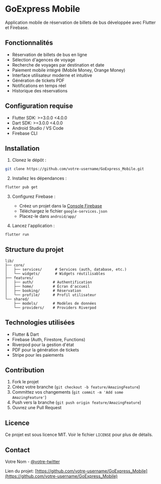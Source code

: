 # GoExpress Mobile

Application mobile de réservation de billets de bus développée avec Flutter et Firebase.

## Fonctionnalités

- Réservation de billets de bus en ligne
- Sélection d'agences de voyage
- Recherche de voyages par destination et date
- Paiement mobile intégré (Mobile Money, Orange Money)
- Interface utilisateur moderne et intuitive
- Génération de tickets PDF
- Notifications en temps réel
- Historique des réservations

## Configuration requise

- Flutter SDK: >=3.0.0 <4.0.0
- Dart SDK: >=3.0.0 <4.0.0
- Android Studio / VS Code
- Firebase CLI

## Installation

1. Clonez le dépôt :
```bash
git clone https://github.com/votre-username/GoExpress_Mobile.git
```

2. Installez les dépendances :
```bash
flutter pub get
```

3. Configurez Firebase :
   - Créez un projet dans la [Console Firebase](https://console.firebase.google.com/)
   - Téléchargez le fichier `google-services.json`
   - Placez-le dans `android/app/`

4. Lancez l'application :
```bash
flutter run
```

## Structure du projet

```
lib/
├── core/
│   ├── services/      # Services (auth, database, etc.)
│   └── widgets/       # Widgets réutilisables
├── features/
│   ├── auth/         # Authentification
│   ├── home/         # Écran d'accueil
│   ├── booking/      # Réservation
│   └── profile/      # Profil utilisateur
└── shared/
    ├── models/       # Modèles de données
    └── providers/    # Providers Riverpod
```

## Technologies utilisées

- Flutter & Dart
- Firebase (Auth, Firestore, Functions)
- Riverpod pour la gestion d'état
- PDF pour la génération de tickets
- Stripe pour les paiements

## Contribution

1. Fork le projet
2. Créez votre branche (`git checkout -b feature/AmazingFeature`)
3. Committez vos changements (`git commit -m 'Add some AmazingFeature'`)
4. Push vers la branche (`git push origin feature/AmazingFeature`)
5. Ouvrez une Pull Request

## Licence

Ce projet est sous licence MIT. Voir le fichier `LICENSE` pour plus de détails.

## Contact

Votre Nom - [@votre-twitter](https://twitter.com/votre-twitter)

Lien du projet: [https://github.com/votre-username/GoExpress_Mobile](https://github.com/votre-username/GoExpress_Mobile)

